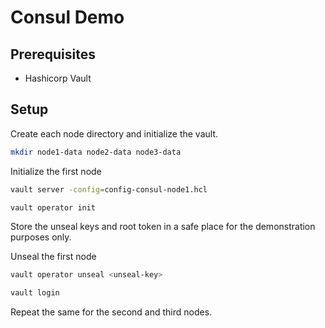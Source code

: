# Consul Demo

## Prerequisites

- Hashicorp Vault

## Setup

Create each node directory and initialize the vault.

```bash
mkdir node1-data node2-data node3-data
```

Initialize the first node
```bash
vault server -config=config-consul-node1.hcl 
```

```bash
vault operator init
```
Store the unseal keys and root token in a safe place for the demonstration purposes only.

Unseal the first node
```bash
vault operator unseal <unseal-key>
```

```bash
vault login
```

Repeat the same for the second and third nodes.

